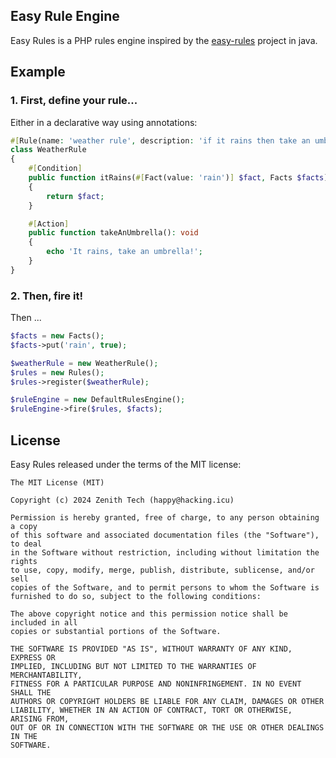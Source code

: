 ## Easy Rule Engine

Easy Rules is a PHP rules engine inspired by the [easy-rules](https://github.com/j-easy/easy-rules) project in java.

## Example

### 1. First, define your rule...

Either in a declarative way using annotations:
```php
#[Rule(name: 'weather rule', description: 'if it rains then take an umbrella')]
class WeatherRule
{
    #[Condition]
    public function itRains(#[Fact(value: 'rain')] $fact, Facts $facts)
    {
        return $fact;
    }

    #[Action]
    public function takeAnUmbrella(): void
    {
        echo 'It rains, take an umbrella!';
    }
}
```
### 2. Then, fire it!

Then ...
```php
$facts = new Facts();
$facts->put('rain', true);

$weatherRule = new WeatherRule();
$rules = new Rules();
$rules->register($weatherRule);

$ruleEngine = new DefaultRulesEngine();
$ruleEngine->fire($rules, $facts);
```

## License

Easy Rules released under the terms of the MIT license:
```text
The MIT License (MIT)

Copyright (c) 2024 Zenith Tech (happy@hacking.icu)

Permission is hereby granted, free of charge, to any person obtaining a copy
of this software and associated documentation files (the "Software"), to deal
in the Software without restriction, including without limitation the rights
to use, copy, modify, merge, publish, distribute, sublicense, and/or sell
copies of the Software, and to permit persons to whom the Software is
furnished to do so, subject to the following conditions:

The above copyright notice and this permission notice shall be included in all
copies or substantial portions of the Software.

THE SOFTWARE IS PROVIDED "AS IS", WITHOUT WARRANTY OF ANY KIND, EXPRESS OR
IMPLIED, INCLUDING BUT NOT LIMITED TO THE WARRANTIES OF MERCHANTABILITY,
FITNESS FOR A PARTICULAR PURPOSE AND NONINFRINGEMENT. IN NO EVENT SHALL THE
AUTHORS OR COPYRIGHT HOLDERS BE LIABLE FOR ANY CLAIM, DAMAGES OR OTHER
LIABILITY, WHETHER IN AN ACTION OF CONTRACT, TORT OR OTHERWISE, ARISING FROM,
OUT OF OR IN CONNECTION WITH THE SOFTWARE OR THE USE OR OTHER DEALINGS IN THE
SOFTWARE.
```